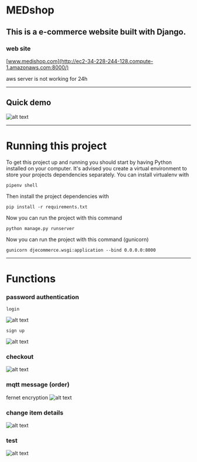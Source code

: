 

# MEDshop

This is a e-commerce website built with Django.
---
### web site

[www.medishop.com](http://ec2-34-228-244-128.compute-1.amazonaws.com:8000/)

aws server is not working for 24h 

---
## Quick demo

![alt text]( https://github.com/cepdnaclk/e16-3yp-smart-pharmaceutical-warehousing/blob/main/Web%20application/aws/doc/demo.gif "Logo")

---

# Running this project

To get this project up and running you should start by having Python installed on your computer. It's advised you create a virtual environment to store your projects dependencies separately. You can install virtualenv with

```
pipenv shell
```
Then install the project dependencies with

```
pip install -r requirements.txt
```

Now you can run the project with this command

```
python manage.py runserver
```
Now you can run the project with this command (gunicorn)

```
gunicorn djecommerce.wsgi:application --bind 0.0.0.0:8000
```
---

# Functions

### password authentication
```
login
```
![alt text]( https://github.com/cepdnaclk/e16-3yp-smart-pharmaceutical-warehousing/blob/main/Web%20application/aws/doc/login.gif )

```
sign up
```

![alt text]( https://github.com/cepdnaclk/e16-3yp-smart-pharmaceutical-warehousing/blob/main/Web%20application/aws/doc/signup.png )

### checkout


![alt text]( https://github.com/cepdnaclk/e16-3yp-smart-pharmaceutical-warehousing/blob/main/Web%20application/aws/doc/checkout.png )


### mqtt message (order)
fernet encryption
![alt text]( https://github.com/cepdnaclk/e16-3yp-smart-pharmaceutical-warehousing/blob/main/Web%20application/aws/doc/mqtt.png )

### change item details

![alt text]( https://github.com/cepdnaclk/e16-3yp-smart-pharmaceutical-warehousing/blob/main/Web%20application/aws/doc/change.gif)


### test 

![alt text]( https://github.com/cepdnaclk/e16-3yp-smart-pharmaceutical-warehousing/blob/main/Web%20application/aws/doc/report.png)